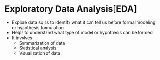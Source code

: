 # Exploratory Data Analysis[EDA] 
  - Explore data so as to identify what it can tell us before formal modeling or hypothesis formulation
  - Helps to understand what type of model or hypothesis can be formed
  - It involves 
    * Summarization of data
    * Statistical analysis
    * Visualization of data
